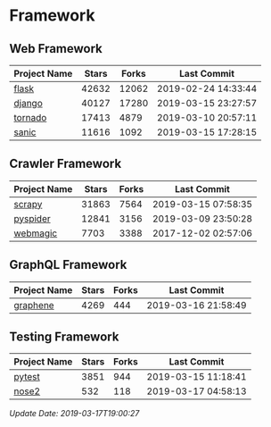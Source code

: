 # Framework

## Web Framework

| Project Name | Stars | Forks | Last Commit |
| ------------ | ----- | ----- | ----------- |
| [flask](https://github.com/pallets/flask) | 42632 | 12062 | 2019-02-24 14:33:44 |
| [django](https://github.com/django/django) | 40127 | 17280 | 2019-03-15 23:27:57 |
| [tornado](https://github.com/tornadoweb/tornado) | 17413 | 4879 | 2019-03-10 20:57:11 |
| [sanic](https://github.com/huge-success/sanic) | 11616 | 1092 | 2019-03-15 17:28:15 |

## Crawler Framework

| Project Name | Stars | Forks | Last Commit |
| ------------ | ----- | ----- | ----------- |
| [scrapy](https://github.com/scrapy/scrapy) | 31863 | 7564 | 2019-03-15 07:58:35 |
| [pyspider](https://github.com/binux/pyspider) | 12841 | 3156 | 2019-03-09 23:50:28 |
| [webmagic](https://github.com/code4craft/webmagic) | 7703 | 3388 | 2017-12-02 02:57:06 |

## GraphQL Framework

| Project Name | Stars | Forks | Last Commit |
| ------------ | ----- | ----- | ----------- |
| [graphene](https://github.com/graphql-python/graphene) | 4269 | 444 | 2019-03-16 21:58:49 |

## Testing Framework

| Project Name | Stars | Forks | Last Commit |
| ------------ | ----- | ----- | ----------- |
| [pytest](https://github.com/pytest-dev/pytest) | 3851 | 944 | 2019-03-15 11:18:41 |
| [nose2](https://github.com/nose-devs/nose2) | 532 | 118 | 2019-03-17 04:58:13 |

*Update Date: 2019-03-17T19:00:27*